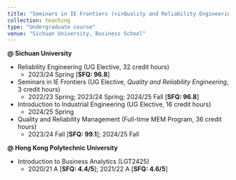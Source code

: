 ```yaml
---
title: "Seminars in IE Frontiers (<i>Quality and Reliability Engineering</i>)"
collection: teaching
type: "Undergraduate course"
venue: "Sichuan University, Business School"
---
```


<b>@ Sichuan University</b>
<ul>
  <li>Reliability Engineering (UG Elective, 32 credit hours) 
  <ul>
    <li>2023/24 Spring [<b>SFQ: 96.8</b>]</li>
  </ul></li>
  
  <li>Seminars in IE Frontiers (UG Elective, <i>Quality and Reliability Engineering</i>, 3 credit hours)
  <ul>
    <li>2022/23 Spring; 2023/24 Spring; 2024/25 Fall [<b>SFQ: 96.8</b>]</li>
  </ul></li>
  
  <li>Introduction to Industrial Engineering (UG Elective, 16 credit hours)
  <ul>
    <li>2024/25 Spring </li>
  </ul></li>

  <li>Quality and Reliability Management (Full-time MEM Program, 36 credit hours)
  <ul>
    <li>2023/24 Fall [<b>SFQ: 99.1</b>]; 2024/25 Fall</li>
  </ul></li>
</ul>

<b>@ Hong Kong Polytechnic University</b>
<ul>
  <li>Introduction to Business Analytics (LGT2425) 
  <ul>
    <li>2020/21 A [<b>SFQ: 4.4/5</b>]; 2021/22 A [<b>SFQ: 4.6/5</b>]</li>
  </ul></li>
</ul>

